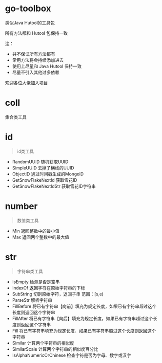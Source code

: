 # go-toolbox

类似Java Hutool的工具包

所有方法都和 Hutool 包保持一致

注：

- 并不保证所有方法都有
- 常用方法将会持续添加进去
- 使用上尽量和 Java Hutool 保持一致
- 尽量不引入其他过多依赖

欢迎各位大佬加入项目

# coll

集合类工具

# id

> id类工具

- RandomUUID 随机获取UUID
- SimpleUUID 去掉了横线的UUID
- ObjectID 通过时间戳生成的MongoID
- GetSnowFlakeNextId 获取雪花ID
- GetSnowFlakeNextIdStr 获取雪花ID字符串

# number

> 数值类工具

- Min 返回整数中的最小值
- Max 返回两个整数中的最大值

# str

> 字符串类工具

- IsEmpty 检测是否是空串
- IndexOf 返回字符在原始字符串的下标
- SubString 切割原始字符，返回子串 范围：[s,e)
- ParseStr 解析字符串
- FillBefore 将已有字符串【向前】填充为规定长度，如果已有字符串超过这个长度则返回这个字符串
- FillAfter 将已有字符串【向后】填充为规定长度，如果已有字符串超过这个长度则返回这个字符串
- Fill 将已有字符串填充为规定长度，如果已有字符串超过这个长度则返回这个字符串
- Similar 计算两个字符串的相似度
- SimilarScale 计算两个字符串的相似度百分比
- IsAlphaNumericOrChinese  检查字符是否为字母、数字或汉字